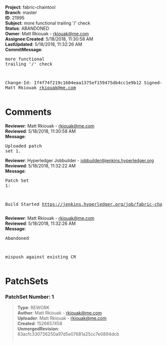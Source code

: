 <strong>Project</strong>: fabric-chaintool</br><strong>Branch</strong>: master<br><strong>ID</strong>: 21995<br><strong>Subject</strong>: more functional trailing '/' check<br><strong>Status</strong>: ABANDONED<br><strong>Owner</strong>: Matt Rkiouak - rkiouak@me.com<br><strong>Assignee</strong>:<strong>Created</strong>: 5/18/2018, 11:30:58 AM<br><strong>LastUpdated</strong>: 5/18/2018, 11:32:26 AM<br><strong>CommitMessage</strong>:<br><pre>more functional trailing '/' check

Change-Id: If4f74f219c1604eaa1375ef159475db4cc1e9b12
Signed-off-by: Matt Rkiouak <rkiouak@me.com>
</pre><h1>Comments</h1><strong>Reviewer</strong>: Matt Rkiouak - rkiouak@me.com<br><strong>Reviewed</strong>: 5/18/2018, 11:30:58 AM<br><strong>Message</strong>: <pre>Uploaded patch set 1.</pre><strong>Reviewer</strong>: Hyperledger Jobbuilder - jobbuilder@jenkins.hyperledger.org<br><strong>Reviewed</strong>: 5/18/2018, 11:32:22 AM<br><strong>Message</strong>: <pre>Patch Set 1:

Build Started https://jenkins.hyperledger.org/job/fabric-chaintool-verify-x86_64/133/</pre><strong>Reviewer</strong>: Matt Rkiouak - rkiouak@me.com<br><strong>Reviewed</strong>: 5/18/2018, 11:32:26 AM<br><strong>Message</strong>: <pre>Abandoned

mispush against existing CR</pre><h1>PatchSets</h1><h3>PatchSet Number: 1</h3><blockquote><strong>Type</strong>: REWORK<br><strong>Author</strong>: Matt Rkiouak - rkiouak@me.com<br><strong>Uploader</strong>: Matt Rkiouak - rkiouak@me.com<br><strong>Created</strong>: 1526657458<br><strong>UnmergedRevision</strong>: 83acfc330736250a97d5e07681a25cc7e0894dcb<br><br></blockquote>